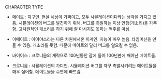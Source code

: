 CHARACTER TYPE
- 메이트 
: 지구인. 
현실 세상이 가짜이고, 모두 시뮬레이션이다라는 생각을 가지고 있음. 
시뮬레이션의 버그를 발견하기 위해, 버그를 촉발하는 이상 언행(개소리)을 자주함. 
고차원적인 개소리를 하기 위해 잘 마시지도 못하는 맥주를 마심.


- 이메이트
: 아이야스라는 다른 차원에서온 이계인. 지능이 매우 높음. 
타임머신을 만들 수 있음.
개소리를 못함. 때문에 메이트와 달리 버그를 일으킬 수 없음.


- 바이어스
: 크로니움의 계략으로 100년동안 잠에 들어 100년만에 깨어난 메이트들.

- 크로니움
: 시뮬레이션의 가디언.
시뮬레이션 버그를 자꾸 촉발시키려는 메이트들을 매우 싫어함.
메이트들을 수면에 빠뜨림.
